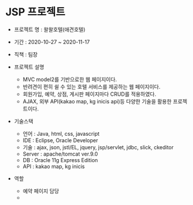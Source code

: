 # JSP 프로젝트

* 프로젝트 명 : 왈왈호텔(애견호텔)

* 기간 : 2020-10-27 ~ 2020-11-17

* 직책 : 팀장
  
* 프로젝트 설명
  * MVC model2를 기반으로한 웹 페이지이다.
  * 반려견이 편히 쉴 수 있는 호텔 서비스를 제공하는 웹 페이지이다. 
  * 회원가입, 예약, 상점, 게시판 페이지마다 CRUD를 적용하였다.
  * AJAX,  외부 API(kakao map, kg inicis api)등 다양한 기술을 활용한 프로젝트이다.




* 기술스택
  * 언어 : Java, html, css, javascript
  * IDE : Eclipse, Oracle Developer
  * 기술 : ajax, json, jstl/EL, jquery, jsp/servlet, jdbc, slick, ckeditor
  * Server : apache/tomcat ver.9.0
  * DB : Oracle 11g Express Edition
  * API : kakao map, kg inicis 
  
* 역할
  * 예약 페이지 담당
  * 
